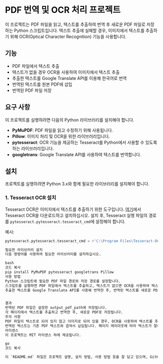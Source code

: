 # PDF 번역 및 OCR 처리 프로젝트

이 프로젝트는 PDF 파일을 읽고, 텍스트를 추출하여 번역 후 새로운 PDF 파일로 저장하는 Python 스크립트입니다. 텍스트 추출에 실패할 경우, 이미지에서 텍스트를 추출하기 위해 OCR(Optical Character Recognition) 기능을 사용합니다.

## 기능

- PDF 파일에서 텍스트 추출
- 텍스트가 없을 경우 OCR을 사용하여 이미지에서 텍스트 추출
- 추출한 텍스트를 Google Translate API를 이용해 한국어로 번역
- 번역된 텍스트를 원본 PDF에 삽입
- 번역된 PDF 파일 저장

## 요구 사항

이 프로젝트를 실행하려면 다음의 Python 라이브러리를 설치해야 합니다.

- **PyMuPDF**: PDF 파일을 읽고 수정하기 위해 사용됩니다.
- **Pillow**: 이미지 처리 및 OCR을 위한 라이브러리입니다.
- **pytesseract**: OCR 기능을 제공하는 Tesseract를 Python에서 사용할 수 있도록 하는 라이브러리입니다.
- **googletrans**: Google Translate API를 사용하여 텍스트를 번역합니다.

## 설치

프로젝트를 실행하려면 Python 3.x와 함께 필요한 라이브러리를 설치해야 합니다.

### 1. Tesseract OCR 설치

Tesseract OCR은 이미지에서 텍스트를 추출하기 위한 도구입니다. [여기](https://github.com/tesseract-ocr/tesseract)에서 Tesseract OCR을 다운로드하고 설치하십시오. 설치 후, Tesseract 실행 파일의 경로를 `pytesseract.pytesseract.tesseract_cmd`에 설정해야 합니다.

예시:
```python
pytesseract.pytesseract.tesseract_cmd = r'C:\Program Files\Tesseract-OCR\tesseract.exe'

필요한 라이브러리 설치
다음 명령어를 사용하여 필요한 라이브러리를 설치하십시오.

bash
코드 복사
pip install PyMuPDF pytesseract googletrans Pillow
사용 방법
Python 스크립트에 필요한 PDF 파일 경로와 저장 경로를 설정합니다.
스크립트를 실행하면 PDF 파일에서 텍스트를 추출하고, 텍스트가 없으면 OCR을 사용하여 텍스트를 추출합니다.
추출한 텍스트를 Google Translate API를 사용해 번역한 후, 번역된 텍스트를 새로운 PDF로 저장합니다.


결과
번역된 PDF 파일은 설정한 output_pdf_path에 저장됩니다.
각 페이지에서 텍스트를 추출하고 번역한 후, 새로운 PDF로 저장됩니다.
주의 사항
PDF 파일이 텍스트로 되어 있지 않고 이미지로 되어 있을 경우, OCR을 사용하여 텍스트를 추출합니다. 이 경우 OCR의 정확도는 이미지의 품질에 따라 달라질 수 있습니다.
번역된 텍스트는 기존 PDF 텍스트와 겹쳐서 삽입됩니다. 페이지 레이아웃에 따라 텍스트가 잘리거나 위치가 이상할 수 있습니다. 이를 개선하려면 텍스트 크기 및 위치 조정을 추가해야 할 수 있습니다.
라이센스
이 프로젝트는 MIT 라이센스 하에 제공됩니다.

go
코드 복사

이 `README.md` 파일은 프로젝트 설명, 설치 방법, 사용 방법 등을 잘 담고 있으며, GitHub 리포지토리에서 쉽게 사용할 수 있습니다.





